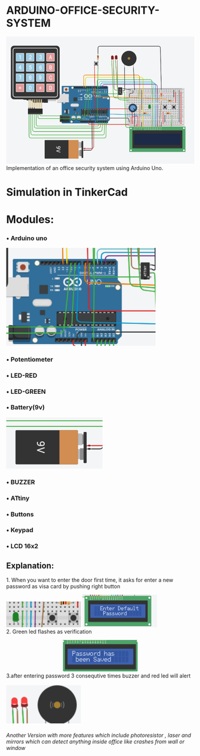 # ARDUINO-OFFICE-SECURITY-SYSTEM
<img src="images/overallSys.png" width="700"><br>
Implementation of an office security system using Arduino Uno.

# Simulation in TinkerCad
# Modules:
### • Arduino uno <br>
<img src="images/arduino&attiny.png" width="400"><br>
### • Potentiometer <br> 
### • LED-RED <br>
### • LED-GREEN <br>
### • Battery(9v) <br>
<img src="images/battery.png"><br>
### • BUZZER <br>
### • ATtiny <br>
### • Buttons <br>
### • Keypad <br>
### • LCD 16x2 <br>

## Explanation:

<p>  1. When you want to enter the door first time, it asks for enter a new password as visa card by pushing right button<p>
<img src="images/openSys.png" width="200"> <img src="images/defaultPw.png" width="200"><br>
2. Green led  flashes as verification<br>
 <center><img src="images/done.png" width="200"></center>
3.after entering password 3 consequtive times buzzer and red led will alert<br><br>
<img src ="images/alert.png" width="200"><br>






###### Another Version with more features which include photoresistor , laser and mirrors which can detect anything inside office like crashes from wall or window
 


 



